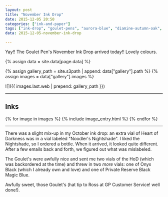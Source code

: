 ```yaml
---
layout: post
title: "November Ink Drop"
date: 2015-12-05 20:50
categories: ["ink-and-paper"]
tags: ["ink-drop", "goulet-pens", "aurora-blue", "diamine-autumn-oak", "diamine-misty-blue", "pilot-iroshizuku-kiri-same", "private-reserve-burgundy-mist", "private-reserve-black-magic-blue"]
data: 2015-12-05-november-ink-drop

---
```


Yay!! The Goulet Pen's November Ink Drop arrived today!! Lovely colours.

{% assign data = site.data[page.data] %}

{% assign gallery_path = site.s3path | append: data["gallery"].path %}
{% assign images = data["gallery"].images %}

![]({{ images.last.web | prepend: gallery_path }})



*******

## Inks

{% for image in images %}
{% include image_entry.html %}
{% endfor %}

*****

There was a slight mix-up in my October ink drop: an extra vial of
Heart of Darkness was in a vial labeled "Noodler's Nightshade". I
liked the Nightshade, so I ordered a bottle.  When it arrived, it
looked quite different. After a few emails back and forth, we figured
out what was mislabeled.

The Goulet's were awfully nice and sent me two vials of the HoD (which
was backordered at the time) and threw in two *more* vials: one of
Onyx Black (which I already own and love) and one of Private Reserve
Black Magic Blue.

Awfully sweet, those Goulet's (hat tip to Ross at GP Customer Service!
well done!).
